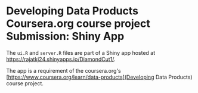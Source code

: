 # Developing Data Products Coursera.org course project Submission: Shiny App

The `ui.R` and `server.R` files are part of a Shiny app hosted at https://rajatkj24.shinyapps.io/DiamondCut1/.

The app is a requirement of the coursera.org's [https://www.coursera.org/learn/data-products](Developing Data Products) course project.


